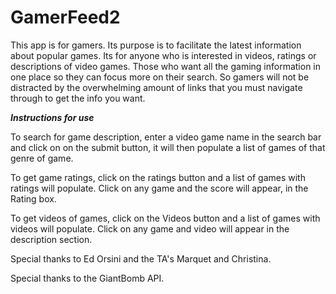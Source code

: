 # GamerFeed2

This app is for gamers.  Its purpose is to facilitate the latest information about popular games.
Its for anyone who is interested in videos, ratings or descriptions of video games.
Those who want all the gaming information in one place so they can focus more on their search.
So gamers will not be distracted by the overwhelming amount of links that you must navigate through to get the info you want.

***Instructions for use***

To search for game description, enter a video game name in the search bar and click on on the submit button, it will then populate a list of games of that genre of game.  


To get game ratings, click on the ratings button and a list of games with ratings will populate.  Click on any game and the score will appear, in the Rating box.


To get videos of games, click on the Videos button and a list of games with videos will populate.  Click on any game and video will appear in the description section.


Special thanks to Ed Orsini and the TA's Marquet and Christina.

Special thanks to the GiantBomb API.
